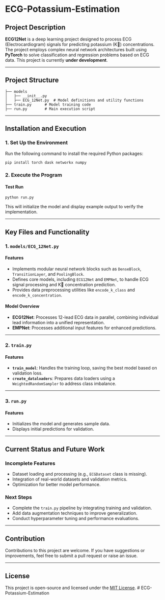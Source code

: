 # ECG-Potassium-Estimation

## Project Description

**ECG12Net** is a deep learning project designed to process ECG (Electrocardiogram) signals for predicting potassium (K) concentrations. The project employs complex neural network architectures built using **PyTorch** to solve classification and regression problems based on ECG data. This project is currently **under development**.

---

## Project Structure

```plaintext
├── models
│   ├── __init__.py
│   ├── ECG_12Net.py  # Model definitions and utility functions
├── train.py      # Model training code
├── run.py        # Main execution script
```

---

## Installation and Execution

### 1. Set Up the Environment

Run the following command to install the required Python packages:

```bash
pip install torch dask networkx numpy
```

### 2. Execute the Program

#### Test Run

```bash
python run.py
```

This will initialize the model and display example output to verify the implementation.

---

## Key Files and Functionality

### 1. `models/ECG_12Net.py`

#### Features

- Implements modular neural network blocks such as `DenseBlock`, `TransitionLayer`, and `PoolingBlock`.
- Defines core models, including `ECG12Net` and `EMPNet`, to handle ECG signal processing and K concentration prediction.
- Provides data preprocessing utilities like `encode_k_class` and `encode_k_concentration`.

#### Model Overview

- **ECG12Net**: Processes 12-lead ECG data in parallel, combining individual lead information into a unified representation.
- **EMPNet**: Processes additional input features for enhanced predictions.

---

### 2. `train.py`

#### Features

- **`train_model`**: Handles the training loop, saving the best model based on validation loss.
- **`create_dataloaders`**: Prepares data loaders using a `WeightedRandomSampler` to address class imbalance.

---

### 3. `run.py`

#### Features

- Initializes the model and generates sample data.
- Displays initial predictions for validation.

---

## Current Status and Future Work

### Incomplete Features

- Dataset loading and processing (e.g., `ECGDataset` class is missing).
- Integration of real-world datasets and validation metrics.
- Optimization for better model performance.

### Next Steps

- Complete the `train.py` pipeline by integrating training and validation.
- Add data augmentation techniques to improve generalization.
- Conduct hyperparameter tuning and performance evaluations.

---

## Contribution

Contributions to this project are welcome. If you have suggestions or improvements, feel free to submit a pull request or raise an issue.

---

## License

This project is open-source and licensed under the [MIT License](LICENSE).
#   E C G - P o t a s s i u m - E s t i m a t i o n 
 
 

